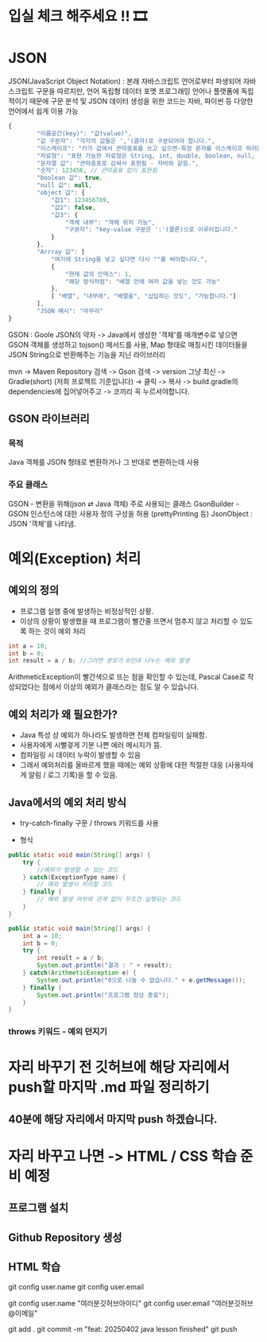 # 입실 체크 해주세요 !! 🎞

# JSON

JSON(JavaScript Object Notation) : 본래 자바스크립트 언어로부터 파생되어 자바스크립트 구문을 따르지만, 언어 독립형 데이터 포멧
프로그래밍 언어나 플랫폼에 독립적이기 때문에 구문 분석 및 JSON 데이터 생성을 위한 코드는 자바, 파이썬 등 다양한 언어에서 쉽게 이용 가능

```js
{
        "이름공간(key)": "값(value)",
        "값 구분자": "각각의 값들은 ','(콤마)로 구분되어야 합니다.",
        "이스케이프": "키가 값에서 큰따옴표를 쓰고 싶으면-특정 문자를 이스케이프 하려면- \" 처럼 문자 앞에 역슬래시를 붙입니다.",
        "자료형": "표현 가능한 자료형은 String, int, double, boolean, null, object, array 6개 입니다.",
        "문자열 값": "큰따옴표로 감싸서 표현됨 - 자바와 같음.",
        "숫자": 123456, // 큰따옴표 없이 표현됨
        "boolean 값": true,
        "null 값": null,
        "object 값": {
            "값1": 123456789,
            "값2": false,
            "값3": {
                "객체 내부": "객체 위치 가능",
                "구분자": "key-value 구분은 ':'(콜론)으로 이루어집니다."
            }
        },
        "Arrray 값": [
            "여기에 String을 넣고 싶다면 다시 ""를 써야합니다.",
            {
                "현재 값의 인덱스": 1,
                "해당 방식처럼": "배열 안에 여러 값을 넣는 것도 가능"
            },
            [ "배열", "내부에", "배열을", "삽입하는 것도", "가능합니다."]
        ],
        "JSON 예시": "마무리"
}
```

GSON : Goole JSON의 약자 -> Java에서 생성한 '객체'를 매개변수로
넣으면 GSON 객체를 생성하고 tojson() 메서드를 사용,
Map 형태로 매칭시킨 데이터들을 JSON String으로 반환해주는 기능을
지닌 라이브러리

mvn -> Maven Repository 검색 -> Gson 검색 -> version 그냥 최신
-> Gradle(short) (저희 프로젝트 기준입니다) -> 클릭 -> 복사
-> build.gradle의 dependencies에 집어넣어주고 -> 코끼리 꼭
누르셔야합니다.

## GSON 라이브러리
### 목적
Java 객체를 JSON 형태로 변환하거나 그 반대로 변환하는데 사용
### 주요 클래스
GSON - 변환을 위해(json ⇄ Java 객체) 주로 사용되는 클래스
GsonBuilder - GSON 인스턴스에 대한 사용자 정의 구성을 허용
    (prettyPrinting 등)
JsonObject : JSON '객체'를 나타냄.


# 예외(Exception) 처리

## 예외의 정의
- 프로그램 실행 중에 발생하는 비정상적인 상황.
- 이상의 상황이 발생했을 때 프로그램이 빨간줄 뜨면서
    멈추지 않고 처리할 수 있도록 하는 것이 예외 처리

```java
int a = 10;
int b = 0;
int result = a / b; //그러면 분모가 0인데 나누는 예외 발생
```
ArithmeticException이 빨간색으로 뜨는 점을 확인할 수 있는데,
Pascal Case로 작성되었다는 점에서 이상의 예외가 클래스라는 점도
알 수 있습니다.

## 예외 처리가 왜 필요한가?
- Java 특성 상 예외가 하나라도 발생하면 전체 컴파일링이 실패함.
- 사용자에게 시뻘겋게 기분 나쁜 에러 메시지가 뜸.
- 컴파일링 시 데이터 누락이 발생할 수 있음
- 그래서 예외처리를 올바르게 했을 때에는 예외 상황에 대한 적절한 대응
  (사용자에게 알림 / 로그 기록)을 할 수 있음.

## Java에서의 예외 처리 방식
- try-catch-finally 구문 / throws 키워드를 사용

- 형식
```java
public static void main(String[] args) {
    try {
        //예외가 발생할 수 있는 코드
    } catch(ExceptionType name) {
        // 예외 발생시 처리할 코드
    } finally {
        // 예외 발생 여부와 관계 없이 무조건 실행되는 코드
    }
}

public static void main(String[] args) {
    int a = 10;
    int b = 0;
    try {
        int result = a / b;
        System.out.println("결과 : " + result);
    } catch(ArithmeticException e) {
        System.out.println("0으로 나눌 수 없습니다." + e.getMessage());
    } finally {
        System.out.println("프로그램 정상 종료");
    }
}
```

### throws 키워드 - 예외 던지기

# 자리 바꾸기 전 깃허브에 해당 자리에서 push할 마지막 .md 파일 정리하기
## 40분에 해당 자리에서 마지막 push 하겠습니다.
# 자리 바꾸고 나면 -> HTML / CSS 학습 준비 예정
## 프로그램 설치
## Github Repository 생성
## HTML 학습

git config user.name
git config user.email

git config user.name "여러분깃허브아이디"
git config user.email "여러분깃허브@이메일"

git add .
git commit -m "feat: 20250402 java lesson finished"
git push




